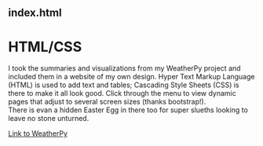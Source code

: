 ## index.html
# HTML/CSS
I took the summaries and visualizations from my WeatherPy project and included them in a website of my own design.
Hyper Text Markup Language (HTML) is used to add text and tables; Cascading Style Sheets (CSS) is there to make it all look good.
Click through the menu to view dynamic pages that adjust to several screen sizes (thanks bootstrap!).  
There is evan a hidden Easter Egg in there too for super slueths looking to leave no stone unturned. 

<a href = "https://belfman.github.io/index.html"> Link to WeatherPy </a>
